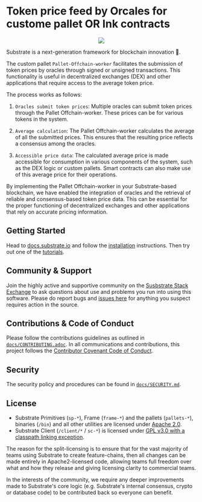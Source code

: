 # Token price feed by Orcales for custome pallet OR Ink contracts 

<p align="center">
  <img src="/docs/media/sub.gif">
</p>

Substrate is a next-generation framework for blockchain innovation 🚀.

The custom pallet `Pallet-Offchain-worker` facilitates the submission of token prices by oracles through signed or unsigned transactions. This functionality is useful in decentralized exchanges (DEX) and other applications that require access to the average token price.  

The process works as follows:  

1. `Oracles submit token prices`: Multiple oracles can submit token prices through the Pallet Offchain-worker. These prices can be for various tokens in the system.  

2. `Average calculation`: The Pallet Offchain-worker calculates the average of all the submitted prices. This ensures that the resulting price reflects a consensus among the oracles.  

3. `Accessible price data`: The calculated average price is made accessible for consumption in various components of the system, such as the DEX logic or custom pallets. Smart contracts can also make use of this average price for their operations.  

By implementing the Pallet Offchain-worker in your Substrate-based blockchain, we have enabled the integration of oracles and the retrieval of reliable and consensus-based token price data. This can be essential for the proper functioning of decentralized exchanges and other applications that rely on accurate pricing information.  

## Getting Started

Head to [docs.substrate.io](https://docs.substrate.io) and follow the [installation](https://docs.substrate.io/install/) instructions.
Then try out one of the [tutorials](https://docs.substrate.io/tutorials/).

## Community & Support

Join the highly active and supportive community on the [Susbstrate Stack Exchange](https://substrate.stackexchange.com/) to ask questions about use and problems you run into using this software.
Please do report bugs and [issues here](https://github.com/paritytech/substrate/issues) for anything you suspect requires action in the source. 

## Contributions & Code of Conduct

Please follow the contributions guidelines as outlined in [`docs/CONTRIBUTING.adoc`](docs/CONTRIBUTING.adoc).
In all communications and contributions, this project follows the [Contributor Covenant Code of Conduct](docs/CODE_OF_CONDUCT.md).

## Security

The security policy and procedures can be found in [`docs/SECURITY.md`](docs/SECURITY.md).

## License

- Substrate Primitives (`sp-*`), Frame (`frame-*`) and the pallets (`pallets-*`), binaries (`/bin`) and all other utilities are licensed under [Apache 2.0](LICENSE-APACHE2).
- Substrate Client (`/client/*` / `sc-*`) is licensed under [GPL v3.0 with a classpath linking exception](LICENSE-GPL3).

The reason for the split-licensing is to ensure that for the vast majority of teams using Substrate to create feature-chains, then all changes can be made entirely in Apache2-licensed code, allowing teams full freedom over what and how they release and giving licensing clarity to commercial teams.

In the interests of the community, we require any deeper improvements made to Substrate's core logic (e.g. Substrate's internal consensus, crypto or database code) to be contributed back so everyone can benefit.

